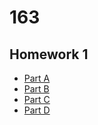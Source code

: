 # 163
## Homework 1
* [Part A](hw1/Homework1A.html)
* [Part B](hw1/Homework1B.html)
* [Part C](hw1/Homework1C.html)
* [Part D](hw1/Homework1D.html)
